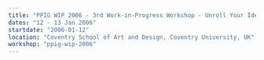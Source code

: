 ```yaml
---
title: "PPIG WIP 2006 - 3rd Work-in-Progress Workshop - Unroll Your Ideas"
dates: "12 - 13 Jan 2006"
startdate: "2006-01-12"
location: "Coventry School of Art and Design, Coventry University, UK"
workshop: "ppig-wip-2006"
---
```


